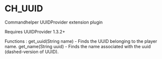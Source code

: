 # CH_UUID
Commandhelper UUIDProvider extension plugin

Requires UUIDProvider 1.3.2+

Functions :
get_uuid(String name) - Finds the UUID belonging to the player name.
get_name(String uuid) - Finds the name associated with the uuid (dashed-version of UUID).
